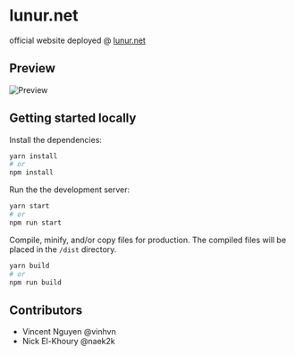 # lunur.net

official website deployed @ [lunur.net](https://lunur.net)

## Preview

![Preview](https://i.imgur.com/0d60yjf.png)

## Getting started locally

Install the dependencies:

```bash
yarn install
# or
npm install
```

Run the the development server:

```bash
yarn start
# or
npm run start
```

Compile, minify, and/or copy files for production. The compiled files will be placed in the `/dist` directory.

```bash
yarn build
# or
npm run build
```

## Contributors

- Vincent Nguyen @vinhvn
- Nick El-Khoury @naek2k
